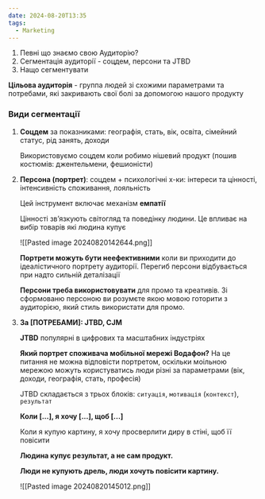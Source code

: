 ```yaml
---
date: 2024-08-20T13:35
tags:
  - Marketing
---
```

1. Певні що знаємо свою Аудиторію?
2. Сегментація аудиторії - соцдем, персони та JTBD
3. Нащо сегментувати

**Цільова аудиторія** - группа людей зі схожими параметрами та потребами, які закривають свої болі за допомогою нашого продукту

### Види сегментації

1. **Соцдем** за показниками: географія, стать, вік, освіта, сімейний статус, рід занять, доходи

	Використовуємо соцдем коли робимо нішевий продукт (пошив костюмів: джентельмени, фешионісти)

2. **Персона (портрет)**: соцдем + психологічні х-ки: інтереси та цінності, інтенсивність споживання, лояльність

	Цей інструмент включає механізм **емпатії**

	Цінності зв’язкують світогляд та поведінку людини. Це впливає на вибір товарів які людина купує

	![[Pasted image 20240820142644.png]]

	**Портрети можуть бути неефективними** коли ви приходити до ідеалістичного портрету аудиторії. Перегиб персони відбувається при надто сильній деталізації

	**Персони треба використовувати** для промо та креативів. Зі сформованю персоною ви розумєте якою мовою готорити з аудиторією, який стиль використати для промо.

3. **За \[ПОТРЕБАМИ\]: JTBD, CJM**

	**JTBD** популярні в цифрових та масштабних індустріях

	**Який портрет споживача мобільної мережі Водафон?** На це питання не можна відповісти портретом, оскільки моільною мережою можуть користуватись люди різні за параметрами (вік, доходи, географія, стать, професія)

	JTBD складається з трьох блоків: `ситуація`, `мотивація` (`контекст`), `результат`

	**Коли \[...\], я хочу \[...\], щоб \[...\]**

	Коли я купую картину, я хочу просверлити диру в стіні, щоб її повісити

	**Людина купує результат, а не сам продукт.**

	**Люди не купують дрель, люди хочуть повісити картину.**

	![[Pasted image 20240820145012.png]]

	